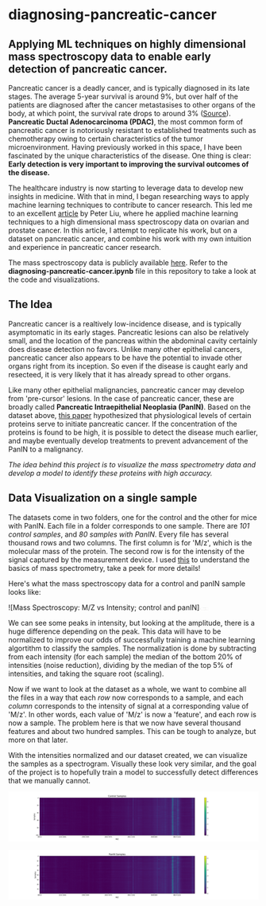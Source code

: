 # diagnosing-pancreatic-cancer
## Applying ML techniques on highly dimensional mass spectroscopy data to enable early detection of pancreatic cancer.


Pancreatic cancer is a deadly cancer, and is typically diagnosed in its late stages. The average 5-year survival is around 9%, but over half of the patients are diagnosed after the cancer metastasises to other organs of the body, at which point, the survival rate drops to around 3% ([Source](https://seer.cancer.gov/statfacts/html/pancreas.html)). **Pancreatic Ductal Adenocarcinoma (PDAC)**, the most common form of pancreatic cancer is notoriously resistant to established treatments such as chemotherapy owing to certain characteristics of the tumor microenvironment. Having previously worked in this space, I have been fascinated by the unique characteristics of the disease. One thing is clear: **Early detection is very important to improving the survival outcomes of the disease.** 

The healthcare industry is now starting to leverage data to develop new insights in medicine. With that in mind, I began researching ways to apply machine learning techniques to contribute to cancer research. This led me to an excellent [article](https://towardsdatascience.com/how-data-science-enables-early-cancer-diagnosis-6221ae841ae3) by Peter Liu, where he applied machine learning techniques to a high dimensional mass spectroscopy data on ovarian and prostate cancer. In this article, I attempt to replicate his work, but on a dataset on pancreatic cancer, and combine his work with my own intuition and experience in pancreatic cancer research. 

The mass spectroscopy data is publicly available [here](https://home.ccr.cancer.gov/ncifdaproteomics/ppatterns.asp). Refer to the **diagnosing-pancreatic-cancer.ipynb** file in this repository to take a look at the code and visualizations. 

## The Idea
Pancreatic cancer is a realtively low-incidence disease, and is typically asymptomatic in its early stages. Pancreatic lesions can also be relatively small, and the location of the pancreas within the abdominal cavity certainly does disease detection no favors. Unlike many other epithelial cancers, pancreatic cancer also appears to be have the potential to invade other organs right from its inception. So even if the disease is caught early and resecteed, it is very likely that it has already spread to other organs. 

Like many other epithelial malignancies, pancreatic cancer may develop from 'pre-cursor' lesions. In the case of pancreatic cancer, these are broadly called **Pancreatic Intraepithelial Neoplasia (PanIN)**. Based on the dataset above, [this paper](https://www.cell.com/cancer-cell/fulltext/S1535-6108(03)00309-X) hypothesized that physiological levels of certain proteins serve to initiate pancreatic cancer. If the concentration of the proteins is found to be high, it is possible to detect the disease much earlier, and maybe eventually develop treatments to prevent advancement of the PanIN to a malignancy. 

*The idea behind this project is to visualize the mass spectrometry data and develop a model to identify these proteins with high accuracy.* 

## Data Visualization on a single sample
The datasets come in two folders, one for the control and the other for mice with PanIN. Each file in a folder corresponds to one sample. There are *101 control samples*, and *80 samples with PanIN*. Every file has several thousand rows and two columns. The first column is for 'M/z', which is the molecular mass of the protein.  The second row is for the intensity of the signal captured by the measurement device. I used [this](https://www.intechopen.com/books/mass-spectrometry/interpretation-of-mass-spectra) to understand the basics of mass spectrometry, take a peek for more details!

Here's what the mass spectroscopy data for a control and panIN sample looks like: 

![Mass Spectroscopy: M/Z vs Intensity; control and panIN]<img  src="https://github.com/s-mushnoori/diagnosing-pancreatic-cancer/blob/master/Figures/Mass%20Spectrum.png"  width =20>

We can see some peaks in  intensity, but looking at the amplitude, there is a huge difference depending on the peak. This data will have to be normalized to improve our odds of successfully training a machine learning algortithm to classify the samples. The  normalization is done by subtracting from each intensity (for each sample) the median of the bottom 20% of intensities  (noise reduction),  dividing by the median of the top 5% of intensities, and taking the square root (scaling). 

Now if we want to look at the dataset as a whole, we want to combine all the files in a way that each *row* now corresponds to a sample, and each *column* corresponds to the intensity of signal at a corresponding value of 'M/z'. In other words, each value of 'M/z' is now a 'feature', and each row is now a sample. The problem here is that we now have several thousand features and about two hundred samples. This can be tough to analyze, but more on that later. 

With the intensities normalized and our dataset created, we can visualize the samples as a spectrogram. Visually  these look  very similar, and the goal of the project is to hopefully train a model to successfully detect differences that we manually cannot.

![Spectrogram control](https://github.com/s-mushnoori/diagnosing-pancreatic-cancer/blob/master/Figures/Spectrogram%20Control.png)

![Spectrogram panIN](https://github.com/s-mushnoori/diagnosing-pancreatic-cancer/blob/master/Figures/Spectrogram%20PanIN.png)

